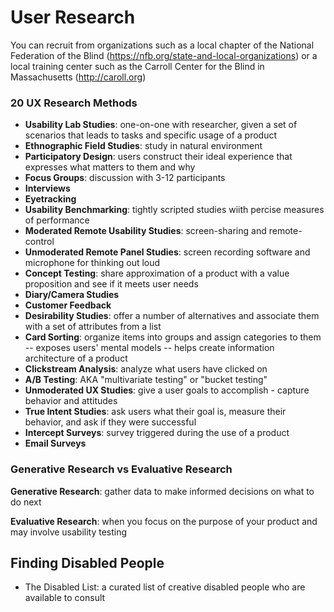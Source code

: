 # User Research

You can recruit from organizations such as a local chapter of the National Federation of the Blind (https://nfb.org/state-and-local-organizations) or a local training center such as the Carroll Center for the Blind in Massachusetts (http://caroll.org)



### 20 UX Research Methods

- **Usability Lab Studies**: one-on-one with researcher, given a set of scenarios that leads to tasks and specific usage of a product
- **Ethnographic Field Studies**: study in natural environment
- **Participatory Design**: users construct their ideal experience that expresses what matters to them and why
- **Focus Groups**: discussion with 3-12 participants
- **Interviews**
- **Eyetracking**
- **Usability Benchmarking**: tightly scripted studies wiith percise measures of performance
- **Moderated Remote Usability Studies**: screen-sharing and remote-control
- **Unmoderated Remote Panel Studies**: screen recording software and microphone for thinking out loud
- **Concept Testing**: share approximation of a product with a value proposition and see if it meets user needs
- **Diary/Camera Studies**
- **Customer Feedback**
- **Desirability Studies**: offer a number of alternatives and associate them with a set of attributes from a list
- **Card Sorting**: organize items into groups and assign categories to them -- exposes users' mental models -- helps create information architecture of a product
- **Clickstream Analysis**: analyze what users have clicked on
- **A/B Testing**: AKA "multivariate testing" or "bucket testing"
- **Unmoderated UX Studies**: give a user goals to accomplish - capture behavior and attitudes
- **True Intent Studies**: ask users what their goal is, measure their behavior, and ask if they were successful
- **Intercept Surveys**: survey triggered during the use of a product
- **Email Surveys**



### Generative Research vs Evaluative Research

**Generative Research**: gather data to make informed decisions on what to do next

**Evaluative Research**: when you focus on the purpose of your product and may involve usability testing



## Finding Disabled People

- The Disabled List: a curated list of creative disabled people who are available to consult

